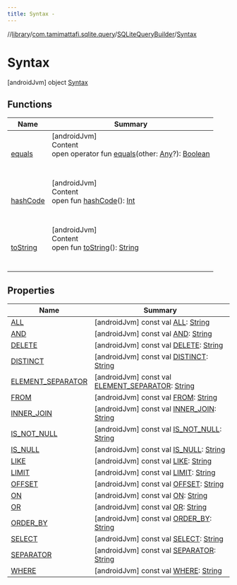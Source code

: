 ```yaml
---
title: Syntax -
---
```

//[library](../../../index.md)/[com.tamimattafi.sqlite.query](../../index.md)/[SQLiteQueryBuilder](../index.md)/[Syntax](index.md)



# Syntax  
 [androidJvm] object [Syntax](index.md)   


## Functions  
  
|  Name|  Summary| 
|---|---|
| <a name="kotlin/Any/equals/#kotlin.Any?/PointingToDeclaration/"></a>[equals](../../-s-q-lite-query-utils/index.md#%5Bkotlin%2FAny%2Fequals%2F%23kotlin.Any%3F%2FPointingToDeclaration%2F%5D%2FFunctions%2F-2129247523)| <a name="kotlin/Any/equals/#kotlin.Any?/PointingToDeclaration/"></a>[androidJvm]  <br>Content  <br>open operator fun [equals](../../-s-q-lite-query-utils/index.md#%5Bkotlin%2FAny%2Fequals%2F%23kotlin.Any%3F%2FPointingToDeclaration%2F%5D%2FFunctions%2F-2129247523)(other: [Any](https://kotlinlang.org/api/latest/jvm/stdlib/kotlin/-any/index.html)?): [Boolean](https://kotlinlang.org/api/latest/jvm/stdlib/kotlin/-boolean/index.html)  <br><br><br>
| <a name="kotlin/Any/hashCode/#/PointingToDeclaration/"></a>[hashCode](../../-s-q-lite-query-utils/index.md#%5Bkotlin%2FAny%2FhashCode%2F%23%2FPointingToDeclaration%2F%5D%2FFunctions%2F-2129247523)| <a name="kotlin/Any/hashCode/#/PointingToDeclaration/"></a>[androidJvm]  <br>Content  <br>open fun [hashCode](../../-s-q-lite-query-utils/index.md#%5Bkotlin%2FAny%2FhashCode%2F%23%2FPointingToDeclaration%2F%5D%2FFunctions%2F-2129247523)(): [Int](https://kotlinlang.org/api/latest/jvm/stdlib/kotlin/-int/index.html)  <br><br><br>
| <a name="kotlin/Any/toString/#/PointingToDeclaration/"></a>[toString](../../-s-q-lite-query-utils/index.md#%5Bkotlin%2FAny%2FtoString%2F%23%2FPointingToDeclaration%2F%5D%2FFunctions%2F-2129247523)| <a name="kotlin/Any/toString/#/PointingToDeclaration/"></a>[androidJvm]  <br>Content  <br>open fun [toString](../../-s-q-lite-query-utils/index.md#%5Bkotlin%2FAny%2FtoString%2F%23%2FPointingToDeclaration%2F%5D%2FFunctions%2F-2129247523)(): [String](https://kotlinlang.org/api/latest/jvm/stdlib/kotlin/-string/index.html)  <br><br><br>


## Properties  
  
|  Name|  Summary| 
|---|---|
| <a name="com.tamimattafi.sqlite.query/SQLiteQueryBuilder.Syntax/ALL/#/PointingToDeclaration/"></a>[ALL](-a-l-l.md)| <a name="com.tamimattafi.sqlite.query/SQLiteQueryBuilder.Syntax/ALL/#/PointingToDeclaration/"></a> [androidJvm] const val [ALL](-a-l-l.md): [String](https://kotlinlang.org/api/latest/jvm/stdlib/kotlin/-string/index.html)   <br>
| <a name="com.tamimattafi.sqlite.query/SQLiteQueryBuilder.Syntax/AND/#/PointingToDeclaration/"></a>[AND](-a-n-d.md)| <a name="com.tamimattafi.sqlite.query/SQLiteQueryBuilder.Syntax/AND/#/PointingToDeclaration/"></a> [androidJvm] const val [AND](-a-n-d.md): [String](https://kotlinlang.org/api/latest/jvm/stdlib/kotlin/-string/index.html)   <br>
| <a name="com.tamimattafi.sqlite.query/SQLiteQueryBuilder.Syntax/DELETE/#/PointingToDeclaration/"></a>[DELETE](-d-e-l-e-t-e.md)| <a name="com.tamimattafi.sqlite.query/SQLiteQueryBuilder.Syntax/DELETE/#/PointingToDeclaration/"></a> [androidJvm] const val [DELETE](-d-e-l-e-t-e.md): [String](https://kotlinlang.org/api/latest/jvm/stdlib/kotlin/-string/index.html)   <br>
| <a name="com.tamimattafi.sqlite.query/SQLiteQueryBuilder.Syntax/DISTINCT/#/PointingToDeclaration/"></a>[DISTINCT](-d-i-s-t-i-n-c-t.md)| <a name="com.tamimattafi.sqlite.query/SQLiteQueryBuilder.Syntax/DISTINCT/#/PointingToDeclaration/"></a> [androidJvm] const val [DISTINCT](-d-i-s-t-i-n-c-t.md): [String](https://kotlinlang.org/api/latest/jvm/stdlib/kotlin/-string/index.html)   <br>
| <a name="com.tamimattafi.sqlite.query/SQLiteQueryBuilder.Syntax/ELEMENT_SEPARATOR/#/PointingToDeclaration/"></a>[ELEMENT_SEPARATOR](-e-l-e-m-e-n-t_-s-e-p-a-r-a-t-o-r.md)| <a name="com.tamimattafi.sqlite.query/SQLiteQueryBuilder.Syntax/ELEMENT_SEPARATOR/#/PointingToDeclaration/"></a> [androidJvm] const val [ELEMENT_SEPARATOR](-e-l-e-m-e-n-t_-s-e-p-a-r-a-t-o-r.md): [String](https://kotlinlang.org/api/latest/jvm/stdlib/kotlin/-string/index.html)   <br>
| <a name="com.tamimattafi.sqlite.query/SQLiteQueryBuilder.Syntax/FROM/#/PointingToDeclaration/"></a>[FROM](-f-r-o-m.md)| <a name="com.tamimattafi.sqlite.query/SQLiteQueryBuilder.Syntax/FROM/#/PointingToDeclaration/"></a> [androidJvm] const val [FROM](-f-r-o-m.md): [String](https://kotlinlang.org/api/latest/jvm/stdlib/kotlin/-string/index.html)   <br>
| <a name="com.tamimattafi.sqlite.query/SQLiteQueryBuilder.Syntax/INNER_JOIN/#/PointingToDeclaration/"></a>[INNER_JOIN](-i-n-n-e-r_-j-o-i-n.md)| <a name="com.tamimattafi.sqlite.query/SQLiteQueryBuilder.Syntax/INNER_JOIN/#/PointingToDeclaration/"></a> [androidJvm] const val [INNER_JOIN](-i-n-n-e-r_-j-o-i-n.md): [String](https://kotlinlang.org/api/latest/jvm/stdlib/kotlin/-string/index.html)   <br>
| <a name="com.tamimattafi.sqlite.query/SQLiteQueryBuilder.Syntax/IS_NOT_NULL/#/PointingToDeclaration/"></a>[IS_NOT_NULL](-i-s_-n-o-t_-n-u-l-l.md)| <a name="com.tamimattafi.sqlite.query/SQLiteQueryBuilder.Syntax/IS_NOT_NULL/#/PointingToDeclaration/"></a> [androidJvm] const val [IS_NOT_NULL](-i-s_-n-o-t_-n-u-l-l.md): [String](https://kotlinlang.org/api/latest/jvm/stdlib/kotlin/-string/index.html)   <br>
| <a name="com.tamimattafi.sqlite.query/SQLiteQueryBuilder.Syntax/IS_NULL/#/PointingToDeclaration/"></a>[IS_NULL](-i-s_-n-u-l-l.md)| <a name="com.tamimattafi.sqlite.query/SQLiteQueryBuilder.Syntax/IS_NULL/#/PointingToDeclaration/"></a> [androidJvm] const val [IS_NULL](-i-s_-n-u-l-l.md): [String](https://kotlinlang.org/api/latest/jvm/stdlib/kotlin/-string/index.html)   <br>
| <a name="com.tamimattafi.sqlite.query/SQLiteQueryBuilder.Syntax/LIKE/#/PointingToDeclaration/"></a>[LIKE](-l-i-k-e.md)| <a name="com.tamimattafi.sqlite.query/SQLiteQueryBuilder.Syntax/LIKE/#/PointingToDeclaration/"></a> [androidJvm] const val [LIKE](-l-i-k-e.md): [String](https://kotlinlang.org/api/latest/jvm/stdlib/kotlin/-string/index.html)   <br>
| <a name="com.tamimattafi.sqlite.query/SQLiteQueryBuilder.Syntax/LIMIT/#/PointingToDeclaration/"></a>[LIMIT](-l-i-m-i-t.md)| <a name="com.tamimattafi.sqlite.query/SQLiteQueryBuilder.Syntax/LIMIT/#/PointingToDeclaration/"></a> [androidJvm] const val [LIMIT](-l-i-m-i-t.md): [String](https://kotlinlang.org/api/latest/jvm/stdlib/kotlin/-string/index.html)   <br>
| <a name="com.tamimattafi.sqlite.query/SQLiteQueryBuilder.Syntax/OFFSET/#/PointingToDeclaration/"></a>[OFFSET](-o-f-f-s-e-t.md)| <a name="com.tamimattafi.sqlite.query/SQLiteQueryBuilder.Syntax/OFFSET/#/PointingToDeclaration/"></a> [androidJvm] const val [OFFSET](-o-f-f-s-e-t.md): [String](https://kotlinlang.org/api/latest/jvm/stdlib/kotlin/-string/index.html)   <br>
| <a name="com.tamimattafi.sqlite.query/SQLiteQueryBuilder.Syntax/ON/#/PointingToDeclaration/"></a>[ON](-o-n.md)| <a name="com.tamimattafi.sqlite.query/SQLiteQueryBuilder.Syntax/ON/#/PointingToDeclaration/"></a> [androidJvm] const val [ON](-o-n.md): [String](https://kotlinlang.org/api/latest/jvm/stdlib/kotlin/-string/index.html)   <br>
| <a name="com.tamimattafi.sqlite.query/SQLiteQueryBuilder.Syntax/OR/#/PointingToDeclaration/"></a>[OR](-o-r.md)| <a name="com.tamimattafi.sqlite.query/SQLiteQueryBuilder.Syntax/OR/#/PointingToDeclaration/"></a> [androidJvm] const val [OR](-o-r.md): [String](https://kotlinlang.org/api/latest/jvm/stdlib/kotlin/-string/index.html)   <br>
| <a name="com.tamimattafi.sqlite.query/SQLiteQueryBuilder.Syntax/ORDER_BY/#/PointingToDeclaration/"></a>[ORDER_BY](-o-r-d-e-r_-b-y.md)| <a name="com.tamimattafi.sqlite.query/SQLiteQueryBuilder.Syntax/ORDER_BY/#/PointingToDeclaration/"></a> [androidJvm] const val [ORDER_BY](-o-r-d-e-r_-b-y.md): [String](https://kotlinlang.org/api/latest/jvm/stdlib/kotlin/-string/index.html)   <br>
| <a name="com.tamimattafi.sqlite.query/SQLiteQueryBuilder.Syntax/SELECT/#/PointingToDeclaration/"></a>[SELECT](-s-e-l-e-c-t.md)| <a name="com.tamimattafi.sqlite.query/SQLiteQueryBuilder.Syntax/SELECT/#/PointingToDeclaration/"></a> [androidJvm] const val [SELECT](-s-e-l-e-c-t.md): [String](https://kotlinlang.org/api/latest/jvm/stdlib/kotlin/-string/index.html)   <br>
| <a name="com.tamimattafi.sqlite.query/SQLiteQueryBuilder.Syntax/SEPARATOR/#/PointingToDeclaration/"></a>[SEPARATOR](-s-e-p-a-r-a-t-o-r.md)| <a name="com.tamimattafi.sqlite.query/SQLiteQueryBuilder.Syntax/SEPARATOR/#/PointingToDeclaration/"></a> [androidJvm] const val [SEPARATOR](-s-e-p-a-r-a-t-o-r.md): [String](https://kotlinlang.org/api/latest/jvm/stdlib/kotlin/-string/index.html)   <br>
| <a name="com.tamimattafi.sqlite.query/SQLiteQueryBuilder.Syntax/WHERE/#/PointingToDeclaration/"></a>[WHERE](-w-h-e-r-e.md)| <a name="com.tamimattafi.sqlite.query/SQLiteQueryBuilder.Syntax/WHERE/#/PointingToDeclaration/"></a> [androidJvm] const val [WHERE](-w-h-e-r-e.md): [String](https://kotlinlang.org/api/latest/jvm/stdlib/kotlin/-string/index.html)   <br>

